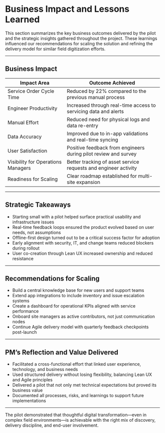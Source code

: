 # Business Impact and Lessons Learned

This section summarizes the key business outcomes delivered by the pilot and the strategic insights gathered throughout the project. These learnings influenced our recommendations for scaling the solution and refining the delivery model for similar field digitization efforts.

---

## Business Impact

| Impact Area                            | Outcome Achieved                                                       |
|----------------------------------------|------------------------------------------------------------------------|
| Service Order Cycle Time               | Reduced by 22% compared to the previous manual process                 |
| Engineer Productivity                  | Increased through real-time access to servicing data and alerts       |
| Manual Effort                          | Reduced need for physical logs and data re-entry                      |
| Data Accuracy                          | Improved due to in-app validations and real-time syncing              |
| User Satisfaction                      | Positive feedback from engineers during pilot review and survey       |
| Visibility for Operations Managers     | Better tracking of asset service requests and engineer activity       |
| Readiness for Scaling                  | Clear roadmap established for multi-site expansion                    |

---

## Strategic Takeaways

- Starting small with a pilot helped surface practical usability and infrastructure issues
- Real-time feedback loops ensured the product evolved based on user needs, not assumptions
- Offline-first design turned out to be a critical success factor for adoption
- Early alignment with security, IT, and change teams reduced blockers during rollout
- User co-creation through Lean UX increased ownership and reduced resistance

---

## Recommendations for Scaling

- Build a central knowledge base for new users and support teams
- Extend app integrations to include inventory and issue escalation systems
- Create a dashboard for operational KPIs aligned with service performance
- Onboard site managers as active contributors, not just communication nodes
- Continue Agile delivery model with quarterly feedback checkpoints post-launch

---

## PM’s Reflection and Value Delivered

- Facilitated a cross-functional effort that linked user experience, technology, and business needs
- Used structured delivery without losing flexibility, balancing Lean UX and Agile principles
- Delivered a pilot that not only met technical expectations but proved its business value
- Documented all processes, risks, and learnings to support future implementations

---

The pilot demonstrated that thoughtful digital transformation—even in complex field environments—is achievable with the right mix of discovery, delivery discipline, and end-user involvement.

